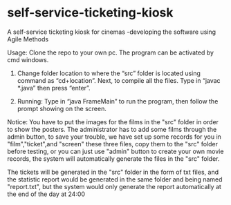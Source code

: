 # self-service-ticketing-kiosk
A self-service ticketing kiosk for cinemas -developing the software using Agile Methods

Usage: 
Clone the repo to your own pc. The program can be activated by cmd windows.

1. Change folder location  to where the “src” folder is located using command as “cd+location”.
Next, to compile all the files. Type in “javac *.java” then press “enter”.

2. Running:
Type in “java FrameMain” to run the program, then follow the prompt showing on the screen. 

Notice: You have to put the images for the films in the "src" folder in order to show the posters. The administrator has to add some films through the admin button, to save your trouble, we have set up some records for you in "film","ticket",and "screen" these three files, copy them to the "src" folder before testing, or you can just use "admin" button to create your own movie records, the system will automatically generate the files in the "src" folder.

The tickets will be generated in the "src" folder in the form of txt files, and the statistic report would be generated in the same folder and being named "report.txt", but the system would only generate the report automatically at the end of the day at 24:00 
